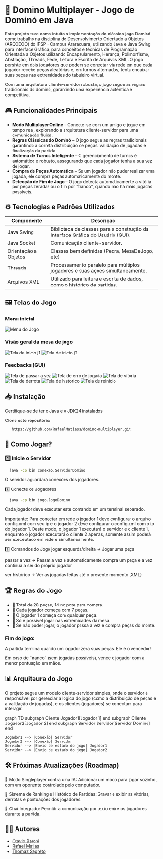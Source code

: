 # 🎲 Domino Multiplayer - Jogo de Dominó em Java

Este projeto teve como intuito a implementação do clássico jogo Dominó como trabalho na disciplina de Desenvolvimento Orientado a Objetos (ARQDEOO) do IFSP - Campus Araraquara, utilizando Java e Java Swing para Interface Gráfica, para conceitos e técnicas de Programação Orientada a Objetos utilizando Encapsulamento, Herança, Polimorfismo, Abstração, Threads, Rede, Leitura e Escrita de Arquivos XML. O jogo persiste em dois jogadores que podem se conectar via rede em que cada jogador recebe peças aleatórias e, em turnos alternados, tenta encaixar suas peças nas extremidades do tabuleiro virtual.

Com uma arquitetura cliente-servidor robusta, o jogo segue as regras tradicionais do dominó, garantindo uma experiência autêntica e competitiva.

## 🎮 Funcionalidades Principais
- **Modo Multiplayer Online** – Conecte-se com um amigo e jogue em tempo real, explorando a arquitetura cliente-servidor para uma comunicação fluida.
- **Regras Clássicas do Dominó** – O jogo segue as regras tradicionais, garantindo a correta distribuição de peças, validação de jogadas e finalização da partida.
- **Sistema de Turnos Inteligente** – O gerenciamento de turnos é automático e robusto, assegurando que cada jogador tenha a sua vez de jogar.
- **Compra de Peças Automática** – Se um jogador não puder realizar uma jogada, ele compra peças automaticamente do monte.
- **Detecção de Fim de Jogo** – O jogo detecta automaticamente a vitória por peças zeradas ou o fim por "tranco", quando não há mais jogadas possíveis.

## ⚙️ Tecnologias e Padrões Utilizados

| Componente            | Descrição                                     |
|-----------------------|-----------------------------------------------|
| Java Swing            | Biblioteca de classes para a construção da Interface Gráfica do Usuário (GUI).   |
| Java Socket           | Comunicação cliente-servidor.                 |
| Orientação a Objetos  |  Classes bem definidas (Pedra, MesaDeJogo, etc) |
| Threads               | Processamento paralelo para múltiplos jogadores e suas ações simultaneamente.|  
| Arquivos XML          | Utilizado para leitura e escrita de dados, como o histórico de partidas.|
                                            

## 🖼️ Telas do Jogo

### Menu inicial

![Menu do Jogo](domino/src/images/telas/menu.png)

### Visão geral da mesa de jogo

![Tela de inicio j1](domino/src/images/telas/inicio-j1.png)
![Tela de inicio j2](domino/src/images/telas/inicio-j2.png)

### Feedbacks (GUI)

![Tela de passar a vez](domino/src/images/telas/passar.png)
![Tela de erro de jogada](domino/src/images/telas/erro.png)
![Tela de vitória](domino/src/images/telas/vitoria.png)
![Tela de derrota](domino/src/images/telas/derrota.png)
![Tela de historico](domino/src/images/telas/historico.png)
![Tela de reinicio](domino/src/images/telas/reiniciar.png)

## 📥 Instalação

Certifique-se de ter o Java e o JDK24 instalados

Clone este repositório:

  ```bash
     https://github.com/RafaelMatiass/domino-multiplayer.git
  ```
## 🚀 Como Jogar?

### 1️⃣ Inicie o Servidor

  ```bash
    java -cp bin conexao.ServidorDomino
  ```
O servidor aguardará conexões dos jogadores.

2️⃣ Conecte os Jogadores

  ```bash
    java -cp bin jogo.JogoDomino
  ```

Cada jogador deve executar este comando em um terminal separado.

Importante: Para conectar em rede o jogador 1 deve configurar o arquivo config.xml com seu ip e o jogador 2 deve configurar o config.xml com o ip do jogador 1. Deste modo, o jogador 1 executará o servidor e o cliente 1, enquanto o jogador executará o cliente 2 apenas, somente assim poderá ser execeutado em rede e simultaneamente.

3️⃣ Comandos do Jogo
jogar esquerda/direita → Jogar uma peça

passar a vez → Passar a vez e automaticamente compra um peça e a vez continua a ser do próprio jogador

ver histórico → Ver as jogadas feitas até o presente momento (XML)

## 🏆 Regras do Jogo

* 📌 Total de 28 peças, 14 no pote para compra.
* 📌 Cada jogador começa com 7 peças.
* 📌 O jogador 1 começa com qualquer peça.
* 📌 Só é possível jogar nas extremidades da mesa.
* 📌 Se não puder jogar, o jogador passa a vez e compra peças do monte.

### Fim do jogo:

A partida termina quando um jogador zera suas peças. Ele é o vencedor!

Em caso de "tranco" (sem jogadas possíveis), vence o jogador com a menor pontuação em mãos.

## 📊 Arquiteura do Jogo

O projeto segue um modelo cliente-servidor simples, onde o servidor é responsável por gerenciar a lógica do jogo (como a distribuição de peças e a validação de jogadas), e os clientes (jogadores) se conectam para interagir.

graph TD
    subgraph Cliente
        Jogador1[Jogador 1]
    end
    subgraph Cliente
        Jogador2[Jogador 2]
    end
    subgraph Servidor
        Servidor[Servidor Domino]
    end

    Jogador1 --> |Conexão| Servidor
    Jogador2 --> |Conexão| Servidor
    Servidor --> |Envio de estado do jogo| Jogador1
    Servidor --> |Envio de estado do jogo| Jogador2

## 🛠 Próximas Atualizações (Roadmap)

🔹 Modo Singleplayer contra uma IA: Adicionar um modo para jogar sozinho, com um oponente controlado pelo computador.

🔹 Sistema de Ranking e Histórico de Partidas: Gravar e exibir as vitórias, derrotas e pontuações dos jogadores.

🔹 Chat Integrado: Permitir a comunicação por texto entre os jogadores durante a partida.

## 👨‍💻 Autores
- [Otavio Baroni](https://github.com/otaviobaroni)
- [Rafael Matias](https://github.com/RafaelMatiass)
- [Thomaz Segreto](https://github.com/Thomaiiz)

